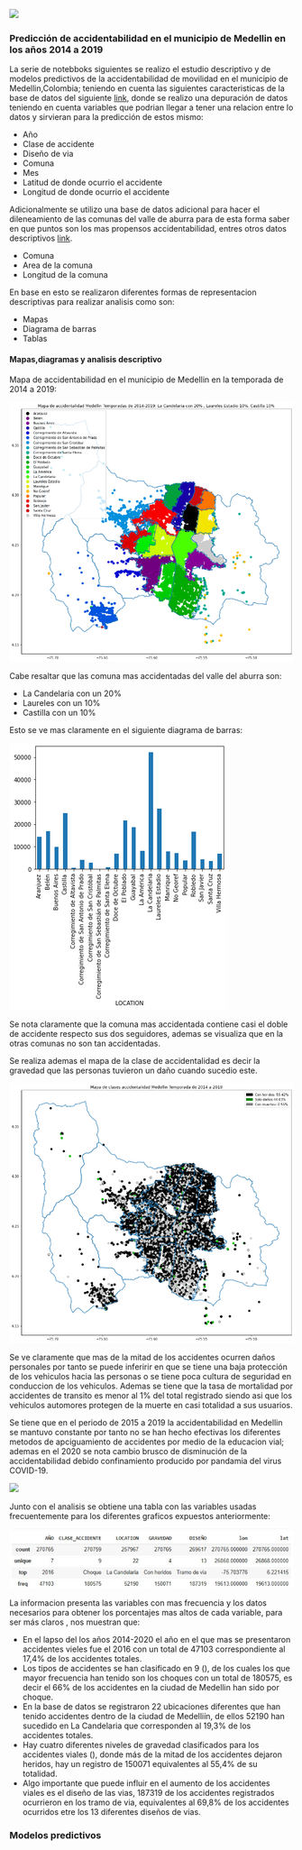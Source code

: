 ![](https://unal.edu.co/typo3conf/ext/unal_skin_default/Resources/Public/images/escudoUnal_black.png)
### Predicción de accidentabilidad en el municipio de Medellin en los años 2014 a 2019

La serie de notebboks siguientes se realizo el estudio descriptivo y de modelos predictivos de la accidentabilidad de movilidad en el municipio de Medellin,Colombia; teniendo en cuenta las siguientes caracteristicas de la base de datos del siguiente [link](http://medata.gov.co/dataset/incidentes-viales), donde se realizo una depuración de datos teniendo en cuenta variables que podrian llegar a tener una relacion entre lo datos y sirvieran para la predicción de estos mismo:

- Año 
- Clase de accidente
- Diseño de via
- Comuna
- Mes
- Latitud de donde ocurrio el accidente
- Longitud de donde ocurrio el accidente

Adicionalmente se utilizo una base de datos adicional para hacer el dileneamiento de las comunas del valle de aburra para de esta forma saber en que puntos son los mas propensos accidentabilidad, entres otros datos descriptivos [link](https://geomedellin-m-medellin.opendata.arcgis.com/datasets/l%C3%ADmite-catastral-de-comunas-y-corregimientos/explore?location=6.268500%2C-75.596100%2C12.09). 

- Comuna
- Area de la comuna
- Longitud de la comuna

En base en esto se realizaron diferentes formas de representacion descriptivas para realizar analisis como son:
- Mapas
- Diagrama de barras 
- Tablas

#### Mapas,diagramas y analisis descriptivo 

Mapa de accidentabilidad en el municipio de Medellin en la temporada de 2014 a 2019:

![](https://github.com/Universidad-Nacional-TAE/Primer-trabajo-TAE/blob/main/Images/MapaMedellinComunas.png)

Cabe resaltar que las comuna mas accidentadas del valle del aburra son:
 - La Candelaria con un 20%
 - Laureles con un 10%
 - Castilla con un 10%
 
 Esto se ve mas claramente en el siguiente diagrama de barras:
 
 ![](https://github.com/Universidad-Nacional-TAE/Primer-trabajo-TAE/blob/main/Images/NumeroAccidentesMedellin.png)
 
 Se nota claramente que la comuna mas accidentada contiene casi el doble de accidente respecto sus dos seguidores, ademas se visualiza que en la otras comunas no son tan accidentadas.
 
 Se realiza ademas el mapa de la clase de accidentalidad es decir la gravedad que las personas tuvieron un daño cuando sucedio este.
 
 ![](https://github.com/Universidad-Nacional-TAE/Primer-trabajo-TAE/blob/main/Images/ClaseAccidentalidadMedellin.png)
 
 Se ve claramente que mas de la mitad de los accidentes ocurren daños personales por tanto se puede inferirir en que se tiene una baja protección de los vehiculos hacia las personas o se tiene poca cultura de seguridad en conduccion de los vehiculos. Ademas se tiene que la tasa de mortalidad por accidentes de transito es menor al 1% del total registrado siendo asi que los vehiculos automores protegen de la muerte en casi totalidad a sus usuarios.
 
Se tiene que en el periodo de 2015 a 2019 la accidentabilidad en Medellin se mantuvo constante por tanto no se han hecho efectivas los diferentes metodos de apciguamiento de accidentes por medio de la educacion vial; ademas en el 2020 se nota cambio brusco de disminución de la accidentabilidad debido confinamiento producido por pandamia  del virus COVID-19.

![](https://github.com/Universidad-Nacional-TAE/Primer-trabajo-TAE/blob/main/Images/AccidentabilidadA%C3%B1o.png?raw=true)


Junto con el analisis se obtiene una tabla con las variables usadas frecuentemente para los diferentes graficos expuestos anteriormente:

![](https://github.com/Universidad-Nacional-TAE/Primer-trabajo-TAE/blob/b23ce64b62f48faf56159409a1acad8bfbc05c20/Images/describe.jpeg)


La informacion presenta las variables con mas frecuencia y los datos necesarios para obtener los porcentajes mas altos de cada variable, para ser más claros , nos muestran que:

- En el lapso del los años 2014-2020 el año en el que mas se presentaron accidentes vieles fue el 2016 con un total de 47103 correspondiente al 17,4% de los accidentes totales.
- Los tipos de accidentes se han clasificado en 9 (), de los cuales los que mayor frecuencia han tenido son los choques con un total de 180575, es decir el 66% de los accidentes en la ciudad de Medellin han sido por choque.
- En la base de datos se registraron 22 ubicaciones diferentes que han tenido accidentes dentro de la ciudad de Medelliín, de ellos 52190 han sucedido en La Candelaria que corresponden al 19,3% de los accidentes totales.
- Hay cuatro diferentes niveles de gravedad clasificados para los accidentes viales (), donde más de la mitad de los accidentes dejaron heridos, hay un registro de 150071 equivalentes al 55,4% de su totalidad.
- Algo importante que puede influir en el aumento de los accidentes viales es el diseño de las vias, 187319 de los accidentes registrados ocurrieron en los tramo de via, equivalentes al 69,8% de los accidentes ocurridos etre los 13 diferentes diseños de vias.

### Modelos predictivos
